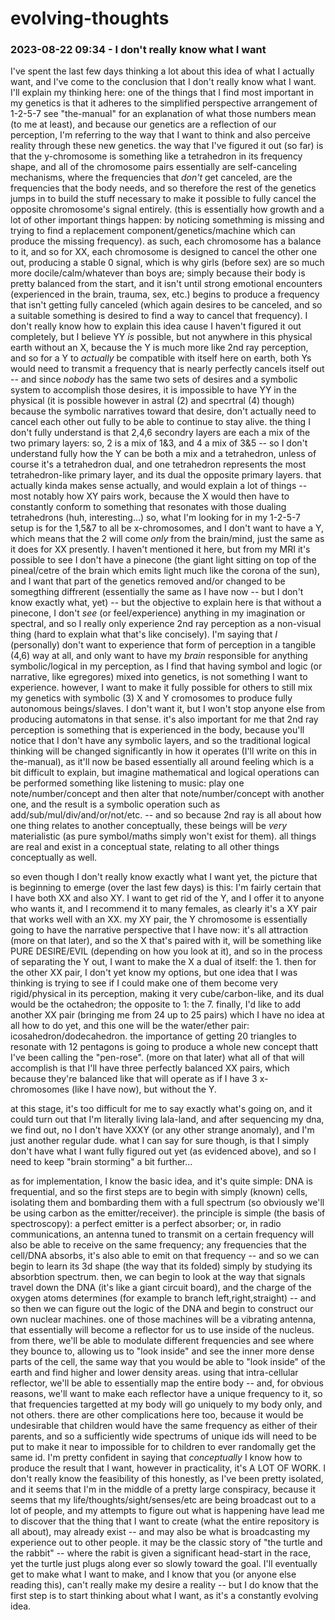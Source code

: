 # evolving-thoughts

### 2023-08-22 09:34 - I don't really know what I want

I've spent the last few days thinking a lot about this idea of what I actually want, and I've come to the conclusion that I don't really know what I want. I'll explain my thinking here:
  one of the things that I find most important in my genetics is that it adheres to the simplified perspective arrangement of 1-2-5-7
    see "the-manual" for an explanation of what those numbers mean (to me at least), and because our genetics are a reflection of our perception, I'm referring to the way that I want to think and also perceive reality through these new genetics.
    the way that I've figured it out (so far) is that the y-chromosome is something like a tetrahedron in its frequency shape, and all of the chromosome pairs essentially are self-canceling mechanisms, where the frequencies that *don't* get canceled, are the frequencies that the body needs, and so therefore the rest of the genetics jumps in to build the stuff necessary to make it possible to fully cancel the opposite chromosome's signal entirely.
      (this is essentially how growth and a lot of other important things happen: by noticing somethming is missing and trying to find a replacement component/genetics/machine which can produce the missing frequency).
    as such, each chromosome has a balance to it, and so for XX, each chromosome is designed to cancel the other one out, producing a stable 0 signal, which is why girls (before sex) are so much more docile/calm/whatever than boys are; simply because their body is pretty balanced from the start, and it isn't until strong emotional encounters (experienced in the brain, trauma, sex, etc.) begins to produce a frequency that isn't getting fully canceled (which again desires to be canceled, and so a suitable something is desired to find a way to cancel that frequency).
      I don't really know how to explain this idea cause I haven't figured it out completely, but I believe YY *is* possible, but not anywhere in this physical earth without an X, because the Y is much more like 2nd ray perception, and so for a Y to *actually* be compatible with itself here on earth, both Ys would need to transmit a frequency that is nearly perfectly cancels itself out -- and since *nobody* has the same two sets of desires and a symbolic system to accomplish those desires, it is impossible to have YY in the physical (it is possible however in astral (2) and specrtral (4) though) because the symbolic narratives toward that desire, don't actually need to cancel each other out fully to be able to continue to stay alive.
      the thing I don't fully understand is that 2,4,6 secondry layers are each a mix of the two primary layers: so, 2 is a mix of 1&3, and 4 a mix of 3&5 -- so I don't understand fully how the Y can be both a mix and a tetrahedron, unless of course it's a tetrahedron dual, and one tetrahedron represents the most tetrahedron-like primary layer, and its dual the opposite primary layers.
        that actually kinda makes sense actually, and would explain a lot of things -- most notably how XY pairs work, because the X would then have to constantly conform to something that resonates with those dualing tetrahedrons (huh, interesting...)
  so, what I'm looking for in my 1-2-5-7 setup is for the 1,5&7 to all be x-chromosomes, and I don't want to have a Y, which means that the 2 will come *only* from the brain/mind, just the same as it does for XX presently.
  I haven't mentioned it here, but from my MRI it's possible to see I don't have a pinecone (the giant light sitting on top of the pineal/cetre of the brain which emits light much like the corona of the sun), and I want that part of the genetics removed and/or changed to be somegthing diffrerent (essentially the same as I have now -- but I don't know exactly what, yet) -- but the objective to explain here is that without a pinecone, I don't *see* (or feel/experience) anything in my imagination or spectral, and so I really only experience 2nd ray perception as a non-visual thing (hard to explain what that's like concisely).
    I'm saying that *I* (personally) don't want to experience that form of perception in a tangible (4,6) way at all, and only want to have my *brain* responsible for anything symbolic/logical in my perception, as I find that having symbol and logic (or narrative, like egregores) mixed into genetics, is not something I want to experience. however, I want to make it fully possible for others to still mix my genetics with symbolic (3) X and Y cromosomes to produce fully autonomous beings/slaves. I don't want it, but I won't stop anyone else from producing automatons in that sense.
  it's also important for me that 2nd ray perception is something that is experienced in the body, because you'll notice that I don't have any symbolic layers, and so the traditional logical thinking will be changed significantly in how it operates (I'll write on this in the-manual), as it'll now be based essentially all around feeling
    which is a bit difficult to explain, but imagine mathematical and logical operations can be performed something like listening to music: play one note/number/concept and then alter that note/number/concept with another one, and the result is a symbolic operation such as add/sub/mul/div/and/or/not/etc. -- and so because 2nd ray is all about how one thing relates to another conceptually, these beings will be *very* materialistic (as pure symbol/maths simply won't exist for them). all things are real and exist in a conceptual state, relating to all other things conceptually as well.

so even though I don't really know exactly what I want yet, the picture that is beginning to emerge (over the last few days) is this: I'm fairly certain that I have both XX and also XY. I want to get rid of the Y, and I offer it to anyone who wants it, and I recommend it to many females, as clearly it's a XY pair that works well with an XX. my XY pair, the Y chromosome is essentially going to have the narrative perspective that I have now: it's all attraction (more on that later), and so the X that's paired with it, will be something like PURE DESIRE/EVIL (depending on how you look at it), and so in the process of separating the Y out, I want to make the X a dual of itself: the 1.
  then for the other XX pair, I don't yet know my options, but one idea that I was thinking is trying to see if I could make one of them become very rigid/physical in its perception, making it very cube/carbon-like, and its dual would be the octahedron; the opposite to 1: the 7.
finally, I'd like to add another XX pair (bringing me from 24 up to 25 pairs) which I have no idea at all how to do yet, and this one will be the water/ether pair: icosahedron/dodecahedron. the importance of getting 20 triangles to resonate with 12 pentagons is going to produce a whole new concept thatt I've been calling the "pen-rose". (more on that later)
what all of that will accomplish is that I'll have three perfectly balanced XX pairs, which because they're balanced like that will operate as if I have 3 x-chromosomes (like I have now), but without the Y.

at this stage, it's too difficult for me to say exactly what's going on, and it could turn out that I'm literally living lala-land, and after sequencing my dna, we find out, no I don't have XXXY (or any other strange anomaly), and I'm just another regular dude. what I can say for sure though, is that I simply don't have what I want fully figured out yet (as evidenced above), and so I need to keep "brain storming" a bit further...

as for implementation, I know the basic idea, and it's quite simple: DNA is frequential, and so the first steps are to begin with simply (known) cells, isolating them and bombarding them with a full spectrum (so obviously we'll be using carbon as the emitter/receiver). the principle is simple (the basis of spectroscopy): a perfect emitter is a perfect absorber; or, in radio communications, an antenna tuned to transmit on a certain frequency will also be able to receive on the same frequency; any frequencies that the cell/DNA absorbs, it's also able to emit on that frequency -- and so we can begin to learn its 3d shape (the way that its folded) simply by studying its absorbtion spectrum. then, we can begin to look at the way that signals travel down the DNA (it's like a giant circuit board), and the charge of the oxygen atoms determines (for example to branch left,right,straight) -- and so then we can figure out the logic of the DNA and begin to construct our own nuclear machines.
  one of those machines will be a vibrating antenna, that essentially will become a reflector for us to use inside of the nucleus. from there, we'll be able to modulate different frequencies and see where they bounce to, allowing us to "look inside" and see the inner more dense parts of the cell, the same way that you would be able to "look inside" of the earth and find higher and lower density areas. using that intra-cellular reflector, we'll be able to essentially map the entire body -- and, for obvious reasons, we'll want to make each reflector have a unique frequency to it, so that frequencies targetted at my body will go uniquely to my body only, and not others.
     there are other complications here too, because it would be undesirable that children would have the same frequency as either of their parents, and so a sufficiently wide spectrums of unique ids will need to be put to make it near to impossible for to children to ever randomally get the same id.
I'm pretty confident in saying that *conceptually* I know how to produce the result that I want, however in practicality, it's A LOT OF WORK.
  I don't really know the feasibility of this honestly, as I've been pretty isolated, and it seems that I'm in the middle of a pretty large conspiracy, because it seems that my life/thoughts/sight/senses/etc are being broadcast out to a lot of people, and my attempts to figure out what is happening have lead me to discover that the thing that I want to create (what the entire repository is all about), may already exist -- and may also be what is broadcasting my experience out to other people.
    it may be the classic story of "the turtle and the rabbit" -- where the rabit is given a significant head-start in the race, yet the turtle just plugs along ever so slowly toward the goal.
    I'll eventually get to make what I want to make, and I know that you (or anyone else reading this), can't really make my desire a reality -- but I do know that the first step is to start thinking about what I want, as it's a constantly evolving idea.

